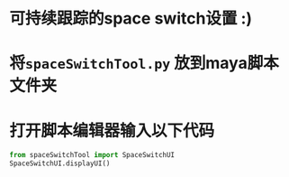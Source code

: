 # 可持续跟踪的space switch设置 :)
# 将`spaceSwitchTool.py` 放到maya脚本文件夹
# 打开脚本编辑器输入以下代码 
```python
from spaceSwitchTool import SpaceSwitchUI
SpaceSwitchUI.displayUI()
```


